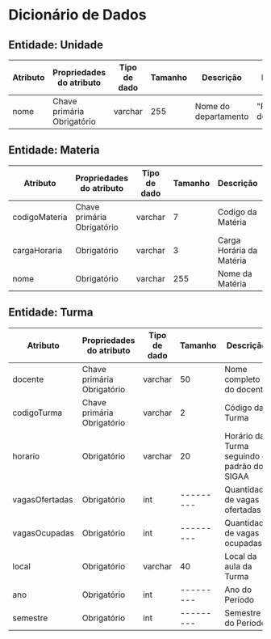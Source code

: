 # Dicionário de Dados

## Entidade: Unidade

|Atributo|Propriedades do atributo|Tipo de dado|Tamanho|Descrição|Exemplo|
|-|-|-|-|-|-|
|nome|Chave primária<br>Obrigatório|varchar|255|Nome do departamento|"Faculdade do Gama"|

## Entidade: Materia

|Atributo|Propriedades do atributo|Tipo de dado|Tamanho|Descrição|Exemplo|
|-|-|-|-|-|-|
|codigoMateria|Chave primária<br>Obrigatório|varchar|7|Codigo da Matéria|"FGA0003"|
|cargaHoraria|Obrigatório|varchar|3|Carga Horária da Matéria|"60h"|
|nome|Obrigatório|varchar|255|Nome da Matéria|"COMPILADORES 1"|

## Entidade: Turma

|Atributo|Propriedades do atributo|Tipo de dado|Tamanho|Descrição|Exemplo|
|-|-|-|-|-|-|
|docente|Chave primária<br>Obrigatório|varchar|50|Nome completo do docente|"FABIO MACEDO MENDES"|
|codigoTurma|Chave primária<br>Obrigatório|varchar|2|Código da Turma|"01" ou "A"|
|horario|Obrigatório|varchar|20|Horário da Turma seguindo o padrão do SIGAA|"5M1234 5T23"|
|vagasOfertadas|Obrigatório|int|---------|Quantidade de vagas ofertadas|40|
|vagasOcupadas|Obrigatório|int|---------|Quantidade de vagas ocupadas|0|
|local|Obrigatório|varchar|40|Local da aula da Turma|"remoto" ou "I10"|
|ano|Obrigatório|int|---------|Ano do Período|2021|
|semestre|Obrigatório|int|---------|Semestre do Período|2|
